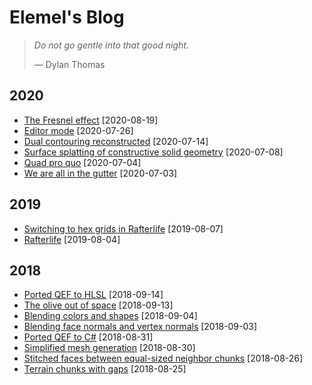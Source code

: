 # Elemel's Blog

> *Do not go gentle into that good night.*
>
> &mdash; Dylan Thomas


## 2020

- [The Fresnel effect](2020/08/19) [2020-08-19]
- [Editor mode](2020/07/26) [2020-07-26]
- [Dual contouring reconstructed](2020/07/14) [2020-07-14]
- [Surface splatting of constructive solid geometry](2020/07/08) [2020-07-08]
- [Quad pro quo](2020/07/04) [2020-07-04]
- [We are all in the gutter](2020/07/03) [2020-07-03]


## 2019

- [Switching to hex grids in Rafterlife](2019/08/07) [2019-08-07]
- [Rafterlife](2019/08/04) [2019-08-04]


## 2018

- [Ported QEF to HLSL](2018/09/14) [2018-09-14]
- [The olive out of space](2018/09/13) [2018-09-13]
- [Blending colors and shapes](2018/09/04) [2018-09-04]
- [Blending face normals and vertex normals](2018/09/03) [2018-09-03]
- [Ported QEF to C#](2018/08/31) [2018-08-31]
- [Simplified mesh generation](2018/08/30) [2018-08-30]
- [Stitched faces between equal-sized neighbor chunks](2018/08/26) [2018-08-26]
- [Terrain chunks with gaps](2018/08/25) [2018-08-25]
